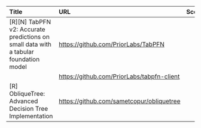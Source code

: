| Title                                                                                | URL                                        |   Score | Date                |
|:-------------------------------------------------------------------------------------|:-------------------------------------------|--------:|:--------------------|
| [R][N] TabPFN v2: Accurate predictions on small data with a tabular foundation model | https://github.com/PriorLabs/TabPFN        |      70 | 2025-01-08 21:32:00 |
|                                                                                      | https://github.com/PriorLabs/tabpfn-client |         |                     |
| [R] ObliqueTree: Advanced Decision Tree Implementation                               | https://github.com/sametcopur/obliquetree  |      42 | 2025-01-09 10:47:50 |